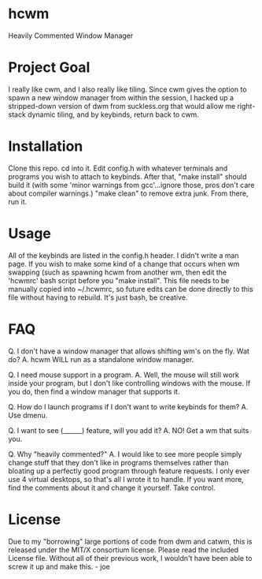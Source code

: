 hcwm
====

Heavily Commented Window Manager

Project Goal
====
I really like cwm, and I also really like tiling.  Since cwm gives the option to spawn a new window manager from within the session, I hacked up a stripped-down version of dwm from suckless.org that would allow me right-stack dynamic tiling, and by keybinds, return back to cwm.

Installation
====
Clone this repo.  cd into it.  Edit config.h with whatever terminals and programs you wish to attach to keybinds.  After that, "make install" should build it (with some 'minor warnings from gcc'...ignore those, pros don't care about compiler warnings.)  "make clean" to remove extra junk.  From there, run it.

Usage
====
All of the keybinds are listed in the config.h header.  I didn't write a man page.  If you wish to make some kind of a change that occurs when wm swapping (such as spawning hcwm from another wm, then edit the 'hcwmrc' bash script before you "make install".  This file needs to be manually copied into ~/.hcwmrc, so future edits can be done directly to this file without having to rebuild.  It's just bash, be creative.  

FAQ
====
Q. I don't have a window manager that allows shifting wm's on the fly.  Wat do?
A. hcwm WILL run as a standalone window manager.

Q. I need mouse support in a program.
A. Well, the mouse will still work inside your program, but I don't like controlling windows with the mouse.  If you do, then find a window manager that supports it.

Q. How do I launch programs if I don't want to write keybinds for them?
A. Use dmenu.

Q. I want to see (______) feature, will you add it?
A. NO!  Get a wm that suits you.

Q. Why "heavily commented?"
A. I would like to see more people simply change stuff that they don't like in programs themselves rather than bloating up a perfectly good program through feature requests.  I only ever use 4 virtual desktops, so that's all I wrote it to handle.  If you want more, find the comments about it and change it yourself.  Take control.

License
====
Due to my "borrowing" large portions of code from dwm and catwm, this is released under the MIT/X consortium license.  Please read the included License file.  Without all of their previous work, I wouldn't have been able to screw it up and make this. - joe
